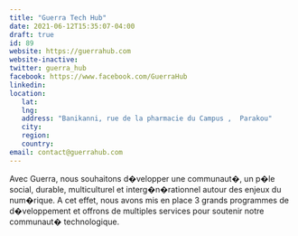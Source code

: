 ```yaml
---
title: "Guerra Tech Hub"
date: 2021-06-12T15:35:07-04:00
draft: true
id: 89
website: https://guerrahub.com
website-inactive: 
twitter: guerra_hub
facebook: https://www.facebook.com/GuerraHub
linkedin: 
location: 
   lat: 
   lng: 
   address: "Banikanni, rue de la pharmacie du Campus ,  Parakou"
   city: 
   region: 
   country: 
email: contact@guerrahub.com
---
```

Avec Guerra, nous souhaitons d�velopper une communaut�, un p�le social, durable, multiculturel et interg�n�rationnel autour des enjeux du num�rique. A cet effet, nous avons mis en place 3 grands programmes de d�veloppement et offrons de multiples services pour soutenir notre communaut� technologique.
